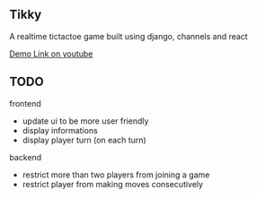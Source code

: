 ## Tikky

A realtime tictactoe game built using django, channels and react

[Demo Link on youtube](https://www.youtube.com/watch?v=JVntKZrLDa0)

## TODO
frontend 
- update ui to be more user friendly
- display informations
- display player turn (on each turn)

backend
- restrict more than two players from joining a game
- restrict player from making moves consecutively
